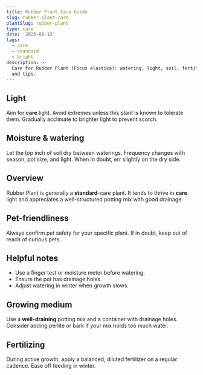 ```yaml
---
title: Rubber Plant Care Guide
slug: rubber-plant-care
plantSlug: rubber-plant
type: care
date: '2025-08-13'
tags:
  - care
  - standard
  - bright
description: >-
  Care for Rubber Plant (Ficus elastica): watering, light, soil, fertilizing,
  and tips.
---
```

## Light
Aim for **care** light. Avoid extremes unless this plant is known to tolerate them. Gradually acclimate to brighter light to prevent scorch.

## Moisture & watering
Let the top inch of soil dry between waterings. Frequency changes with season, pot size, and light. When in doubt, err slightly on the dry side.

## Overview
Rubber Plant is generally a **standard**-care plant. It tends to thrive in **care** light and appreciates a well-structured potting mix with good drainage.

## Pet-friendliness
Always confirm pet safety for your specific plant. If in doubt, keep out of reach of curious pets.

## Helpful notes
- Use a finger test or moisture meter before watering.
- Ensure the pot has drainage holes.
- Adjust watering in winter when growth slows.

## Growing medium
Use a **well-draining** potting mix and a container with drainage holes. Consider adding perlite or bark if your mix holds too much water.

## Fertilizing
During active growth, apply a balanced, diluted fertilizer on a regular cadence. Ease off feeding in winter.
